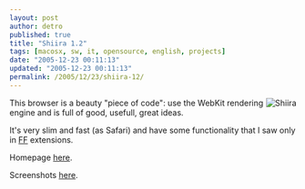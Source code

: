 ```yaml
---
layout: post
author: detro
published: true
title: "Shiira 1.2"
tags: [macosx, sw, it, opensource, english, projects]
date: "2005-12-23 00:11:13"
updated: "2005-12-23 00:11:13"
permalink: /2005/12/23/shiira-12/
---
```


<img align="right" src="http://hmdt-web.net/shiira/English/res/img12_shiiraIcon.jpg" alt="Shiira" />
This browser is a beauty "piece of code": use the WebKit rendering engine and is full of good, usefull, great ideas.

It's very slim and fast (as Safari) and have some functionality that I saw only in <a href="http://www.mozilla.org/firefox/">FF</a> extensions.

Homepage <a href="http://hmdt-web.net/shiira/en">here</a>.

Screenshots <a href="http://hmdt-web.net/shiira/screenshot/en">here</a>.
